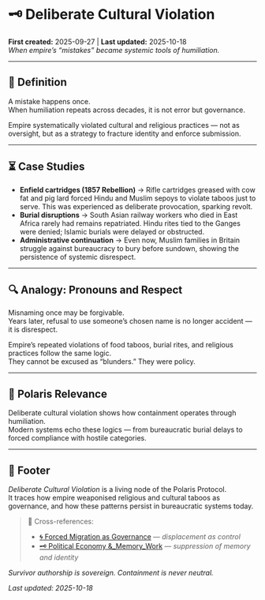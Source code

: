# 🗝️ Deliberate Cultural Violation  
**First created:** 2025-09-27 | **Last updated:** 2025-10-18  
*When empire’s “mistakes” became systemic tools of humiliation.*  

---

## 📖 Definition  

A mistake happens once.  
When humiliation repeats across decades, it is not error but governance.  

Empire systematically violated cultural and religious practices — not as oversight, but as a strategy to fracture identity and enforce submission.  

---

## ⏳ Case Studies  

- **Enfield cartridges (1857 Rebellion)** → Rifle cartridges greased with cow fat and pig lard forced Hindu and Muslim sepoys to violate taboos just to serve. This was experienced as deliberate provocation, sparking revolt.  
- **Burial disruptions** → South Asian railway workers who died in East Africa rarely had remains repatriated. Hindu rites tied to the Ganges were denied; Islamic burials were delayed or obstructed.  
- **Administrative continuation** → Even now, Muslim families in Britain struggle against bureaucracy to bury before sundown, showing the persistence of systemic disrespect.  

---

## 🔍 Analogy: Pronouns and Respect  

Misnaming once may be forgivable.  
Years later, refusal to use someone’s chosen name is no longer accident — it is disrespect.  

Empire’s repeated violations of food taboos, burial rites, and religious practices follow the same logic.  
They cannot be excused as “blunders.” They were policy.  

---

## 🔗 Polaris Relevance  

Deliberate cultural violation shows how containment operates through humiliation.  
Modern systems echo these logics — from bureaucratic burial delays to forced compliance with hostile categories.  

---

## 🏮 Footer  

*Deliberate Cultural Violation* is a living node of the Polaris Protocol.  
It traces how empire weaponised religious and cultural taboos as governance, and how these patterns persist in bureaucratic systems today.  

> 📡 Cross-references:
> 
> - [🌀 Forced Migration as Governance](../../🦕_Elder_Influencers/🛟_Borders_Boats_Walls/🌀_forced_migration_as_governance.md) — *displacement as control*  
> - [🗝️ Political Economy &_Memory_Work](./README.md) — *suppression of memory and identity*  

*Survivor authorship is sovereign. Containment is never neutral.*  

_Last updated: 2025-10-18_
